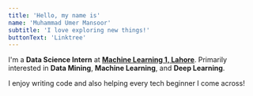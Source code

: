 ```yaml
---
title: 'Hello, my name is'
name: 'Muhammad Umer Mansoor'
subtitle: 'I love exploring new things!'
buttonText: 'Linktree'
---
```

I'm a **Data Science Intern** at **[Machine Learning 1, Lahore](https://ml1.ai/)**. Primarily interested in **Data Mining**, **Machine Learning**, and **Deep Learning**.

I enjoy writing code and also helping every tech beginner I come across!
